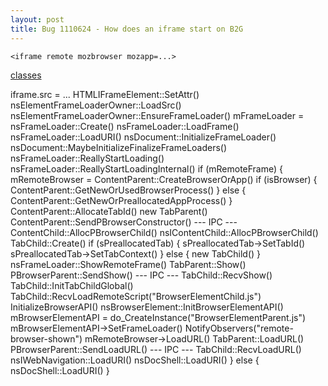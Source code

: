 ```yaml
---
layout: post
title: Bug 1110624 - How does an iframe start on B2G
---
```


`<iframe remote mozbrowser mozapp=...>`

[classes](/public/images/bug-1110624.png)

iframe.src = ...
  HTMLIFrameElement::SetAttr()
    nsElementFrameLoaderOwner::LoadSrc()
      nsElementFrameLoaderOwner::EnsureFrameLoader()
        mFrameLoader = nsFrameLoader::Create()
      nsFrameLoader::LoadFrame()
        nsFrameLoader::LoadURI()
          nsDocument::InitializeFrameLoader()
            nsDocument::MaybeInitializeFinalizeFrameLoaders()
              nsFrameLoader::ReallyStartLoading()
                nsFrameLoader::ReallyStartLoadingInternal()
                  if (mRemoteFrame) {
                    mRemoteBrowser = ContentParent::CreateBrowserOrApp()
                      if (isBrowser) {
                        ContentParent::GetNewOrUsedBrowserProcess()
                      } else {
                        ContentParent::GetNewOrPreallocatedAppProcess()
                      }
                      ContentParent::AllocateTabId()
                      new TabParent()
                      ContentParent::SendPBrowserConstructor()
                      --- IPC ---
                      ContentChild::AllocPBrowserChild()
                        nsIContentChild::AllocPBrowserChild()
                          TabChild::Create()
                            if (sPreallocatedTab) {
                              sPreallocatedTab->SetTabId()
                              sPreallocatedTab->SetTabContext()
                            } else {
                              new TabChild()
                            }
                    nsFrameLoader::ShowRemoteFrame()
                      TabParent::Show()
                        PBrowserParent::SendShow()
                        --- IPC ---
                        TabChild::RecvShow()
                          TabChild::InitTabChildGlobal()
                            TabChild::RecvLoadRemoteScript("BrowserElementChild.js")
                      InitializeBrowserAPI()
                        nsBrowserElement::InitBrowserElementAPI()
                          mBrowserElementAPI = do_CreateInstance("BrowserElementParent.js")
                          mBrowserElementAPI->SetFrameLoader()
                      NotifyObservers("remote-browser-shown")
                    mRemoteBrowser->LoadURL()
                      TabParent::LoadURL()
                        PBrowserParent::SendLoadURL()
                        --- IPC ---
                        TabChild::RecvLoadURL()
                          nsIWebNavigation::LoadURI()
                            nsDocShell::LoadURI()
                  } else {
                    nsDocShell::LoadURI()
                  }